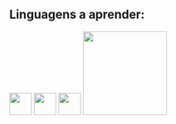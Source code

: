 ## Linguagens a aprender:

<img src="https://cdn.jsdelivr.net/gh/devicons/devicon/icons/java/java-original.svg" width="40" height="40"/> <img src="https://cdn.jsdelivr.net/gh/devicons/devicon/icons/cplusplus/cplusplus-original.svg" width="40" height="40"/>
<img src="https://cdn.jsdelivr.net/gh/devicons/devicon/icons/html5/html5-original-wordmark.svg" width="40" height="40"/>
<img src="[https://cdn.jsdelivr.net/gh/devicons/devicon/icons/html5/html5-original-wordmark.svg](https://www.google.com/url?sa=i&url=https%3A%2F%2Fwww.facebook.com%2FFasChentric%2F&psig=AOvVaw27YrPsFFgN8XyVbft_lSdY&ust=1701944535895000&source=images&cd=vfe&ved=0CBEQjRxqFwoTCJjb_s3L-oIDFQAAAAAdAAAAABAE)https://www.google.com/url?sa=i&url=https%3A%2F%2Fwww.facebook.com%2FFasChentric%2F&psig=AOvVaw27YrPsFFgN8XyVbft_lSdY&ust=1701944535895000&source=images&cd=vfe&ved=0CBEQjRxqFwoTCJjb_s3L-oIDFQAAAAAdAAAAABAE" width="150" height="150"/>

